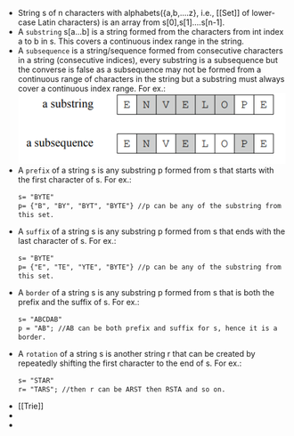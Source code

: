 - String s of n characters with alphabets({a,b,....z}, i.e., [[Set]] of lower-case Latin characters) is an array from s[0],s[1]....s[n-1].
- A ``substring`` s[a...b] is a string formed from the characters from int index a to b in s. This covers a continuous index range in the string.
- A ``subsequence`` is a string/sequence formed from consecutive characters in a string (consecutive indices), every substring is a subsequence but the converse is false as a subsequence may not be formed from a continuous range of characters in the string but a substring must always cover a continuous index range. 
  For ex.:
  ![image.png](../assets/image_1684390601372_0.png)
- A ``prefix`` of a string s is any substring p formed from s that starts with the first character of s. For ex.:
  ```
  s= "BYTE"
  p= {"B", "BY", "BYT", "BYTE"} //p can be any of the substring from this set.
  ```
- A ``suffix`` of a string s is any substring p formed from s that ends with the last character of s. For ex.:
  ```
  s= "BYTE"
  p= {"E", "TE", "YTE", "BYTE"} //p can be any of the substring from this set.
  ```
- A ``border`` of a string s is any substring p formed from s that is both the prefix and the suffix of s. For ex.:
  ```
  s= "ABCDAB"
  p = "AB"; //AB can be both prefix and suffix for s, hence it is a border.
  ```
- A ``rotation`` of a string s is another string r that can be created by repeatedly shifting the first character to the end of s.
  For ex.:
  ```
  s= "STAR"
  r= "TARS"; //then r can be ARST then RSTA and so on.
  ```
- [[Trie]]
-
-